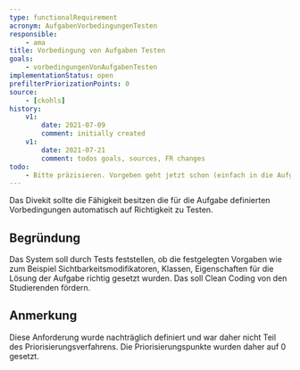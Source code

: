 ```yaml
---
type: functionalRequirement
acronym: AufgabenVorbedingungenTesten
responsible:
    - ama
title: Vorbedingung von Aufgaben Testen
goals:
    - vorbedingungenVonAufgabenTesten
implementationStatus: open
prefilterPriorizationPoints: 0
source:
    - [ckohls]
history:
    v1:
        date: 2021-07-09
        comment: initially created
    v1:
        date: 2021-07-21
        comment: todos goals, sources, FR changes
todo:
    - Bitte präzisieren. Vorgeben geht jetzt schon (einfach in die Aufgabenstellung schreiben). Soll das System das testen können?
---
```


Das Divekit sollte die Fähigkeit besitzen die für die Aufgabe definierten Vorbedingungen automatisch auf Richtigkeit zu Testen.

## Begründung
Das System soll durch Tests feststellen, ob die festgelegten Vorgaben wie zum Beispiel Sichtbarkeitsmodifikatoren, Klassen, Eigenschaften für die Lösung der Aufgabe richtig gesetzt wurden. Das soll Clean Coding von den Studierenden fördern. 

## Anmerkung
Diese Anforderung wurde nachträglich definiert und war daher nicht Teil des Priorisierungsverfahrens. Die Priorisierungspunkte wurden daher auf 0 gesetzt.
